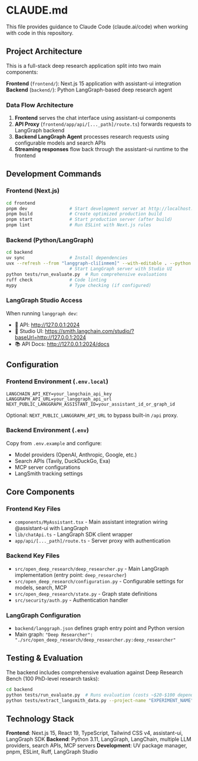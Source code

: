 # CLAUDE.md

This file provides guidance to Claude Code (claude.ai/code) when working with code in this repository.

## Project Architecture

This is a full-stack deep research application split into two main components:

**Frontend** (`frontend/`): Next.js 15 application with assistant-ui integration
**Backend** (`backend/`): Python LangGraph-based deep research agent

### Data Flow Architecture
1. **Frontend** serves the chat interface using assistant-ui components
2. **API Proxy** (`frontend/app/api/[..._path]/route.ts`) forwards requests to LangGraph backend
3. **Backend LangGraph Agent** processes research requests using configurable models and search APIs
4. **Streaming responses** flow back through the assistant-ui runtime to the frontend

## Development Commands

### Frontend (Next.js)
```bash
cd frontend
pnpm dev                # Start development server at http://localhost:3000
pnpm build              # Create optimized production build
pnpm start              # Start production server (after build)
pnpm lint               # Run ESLint with Next.js rules
```

### Backend (Python/LangGraph)
```bash
cd backend
uv sync                 # Install dependencies
uvx --refresh --from "langgraph-cli[inmem]" --with-editable . --python 3.11 langgraph dev --allow-blocking
                        # Start LangGraph server with Studio UI
python tests/run_evaluate.py  # Run comprehensive evaluations
ruff check              # Code linting
mypy                    # Type checking (if configured)
```

### LangGraph Studio Access
When running `langgraph dev`:
- 🚀 API: http://127.0.0.1:2024
- 🎨 Studio UI: https://smith.langchain.com/studio/?baseUrl=http://127.0.0.1:2024
- 📚 API Docs: http://127.0.0.1:2024/docs

## Configuration

### Frontend Environment (`.env.local`)
```
LANGCHAIN_API_KEY=your_langchain_api_key
LANGGRAPH_API_URL=your_langgraph_api_url
NEXT_PUBLIC_LANGGRAPH_ASSISTANT_ID=your_assistant_id_or_graph_id
```
Optional: `NEXT_PUBLIC_LANGGRAPH_API_URL` to bypass built-in `/api` proxy.

### Backend Environment (`.env`)
Copy from `.env.example` and configure:
- Model providers (OpenAI, Anthropic, Google, etc.)
- Search APIs (Tavily, DuckDuckGo, Exa)
- MCP server configurations
- LangSmith tracking settings

## Core Components

### Frontend Key Files
- `components/MyAssistant.tsx` - Main assistant integration wiring @assistant-ui with LangGraph
- `lib/chatApi.ts` - LangGraph SDK client wrapper
- `app/api/[..._path]/route.ts` - Server proxy with authentication

### Backend Key Files
- `src/open_deep_research/deep_researcher.py` - Main LangGraph implementation (entry point: `deep_researcher`)
- `src/open_deep_research/configuration.py` - Configurable settings for models, search, MCP
- `src/open_deep_research/state.py` - Graph state definitions
- `src/security/auth.py` - Authentication handler

### LangGraph Configuration
- `backend/langgraph.json` defines graph entry point and Python version
- Main graph: `"Deep Researcher": "./src/open_deep_research/deep_researcher.py:deep_researcher"`

## Testing & Evaluation

The backend includes comprehensive evaluation against Deep Research Bench (100 PhD-level research tasks):

```bash
cd backend
python tests/run_evaluate.py  # Runs evaluation (costs ~$20-$100 depending on models)
python tests/extract_langsmith_data.py --project-name "EXPERIMENT_NAME" --model-name "model-name" --dataset-name "deep_research_bench"
```

## Technology Stack

**Frontend**: Next.js 15, React 19, TypeScript, Tailwind CSS v4, assistant-ui, LangGraph SDK
**Backend**: Python 3.11, LangGraph, LangChain, multiple LLM providers, search APIs, MCP servers
**Development**: UV package manager, pnpm, ESLint, Ruff, LangGraph Studio